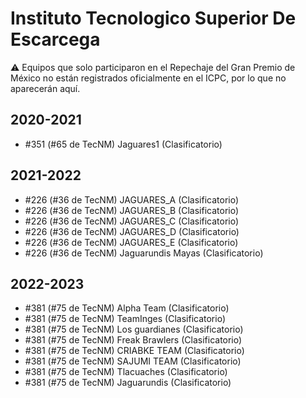 # Instituto Tecnologico Superior De Escarcega

:warning: Equipos que solo participaron en el Repechaje del Gran Premio de México no están registrados oficialmente en el ICPC, por lo que no aparecerán aquí.

## 2020-2021

- #351 (#65 de TecNM) Jaguares1 (Clasificatorio)

## 2021-2022

- #226 (#36 de TecNM) JAGUARES_A (Clasificatorio)
- #226 (#36 de TecNM) JAGUARES_B (Clasificatorio)
- #226 (#36 de TecNM) JAGUARES_C (Clasificatorio)
- #226 (#36 de TecNM) JAGUARES_D (Clasificatorio)
- #226 (#36 de TecNM) JAGUARES_E (Clasificatorio)
- #226 (#36 de TecNM) Jaguarundis Mayas (Clasificatorio)

## 2022-2023

- #381 (#75 de TecNM) Alpha Team (Clasificatorio)
- #381 (#75 de TecNM) TeamInges (Clasificatorio)
- #381 (#75 de TecNM) Los guardianes (Clasificatorio)
- #381 (#75 de TecNM) Freak Brawlers (Clasificatorio)
- #381 (#75 de TecNM) CRIABKE TEAM (Clasificatorio)
- #381 (#75 de TecNM) SAJUMI TEAM (Clasificatorio)
- #381 (#75 de TecNM) Tlacuaches (Clasificatorio)
- #381 (#75 de TecNM) Jaguarundis (Clasificatorio)


